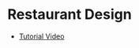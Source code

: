 # Restaurant Design

- [Tutorial Video](https://www.youtube.com/watch?v=qHHOG7nuTqc&list=PL6j62WXKkENojtSL3SyrhASAhgFI8NJ-T)
